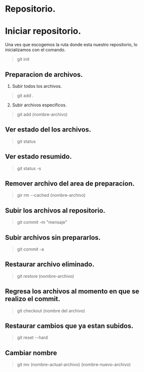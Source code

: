 # Repositorio.

# Iniciar repositorio.

Una ves que escogemos la ruta donde esta nuestro repositorio, lo inicializamos con el comando.

> git init

## Preparacion de archivos.

1. Subir todos los archivos.

> git add .

2. Subir archivos especificos.

> git add (nombre-archivo)


## Ver estado del los archivos.

> git status

## Ver estado resumido.

> git status -s

## Remover archivo del area de preparacion.

> gir rm --cached (nombre-archivo)

## Subir los archivos al repositorio.

> git commit -m "mensaje"

## Subir archivos sin prepararlos.

> git commit -a

## Restaurar archivo eliminado.

> git restore (nombre-archivo)

## Regresa los archivos al momento en que se realizo el commit.

> git checkout (nombre del archivo)

## Restaurar cambios que ya estan subidos.

> git reset --hard

## Cambiar nombre 

>git mv (nombre-actual-archivo) (nombre-nuevo-archivo)


